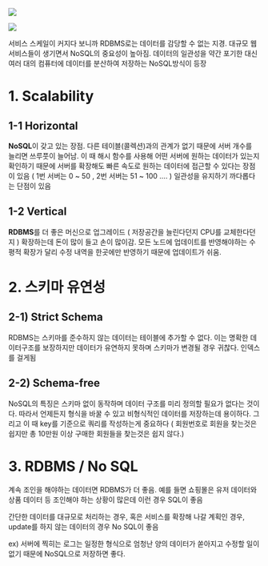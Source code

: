 ![](https://images.velog.io/images/cheal3/post/61ffb7d1-940c-4d3e-ae84-8b5d264ffe7e/image.png)

![](https://images.velog.io/images/cheal3/post/0a6ec140-a13a-4428-86dc-6efc3097d157/image.png)

서비스 스케일이 커지다 보니까 RDBMS로는 데이터를 감당할 수 없는 지경. 대규모 웹 서비스들이 생기면서 NoSQL의 중요성이 높아짐. 데이터의 일관성을 약간 포기한 대신 여러 대의 컴퓨터에 데이터를 분산하여 저장하는 NoSQL방식이 등장


# 1. Scalability

## 1-1 Horizontal
**NoSQL**이 갖고 있는 장점. 다른 테이블(콜렉션)과의 관계가 없기 때문에 서버 개수를 늘리면 쓰루풋이 늘어남. 이 때 해시 함수를 사용해 어떤 서버에 원하는 데이터가 있는지 확인하기 때문에 서버를 확장해도 빠른 속도로 원하는 데이터에 접근할 수 있다는 장점이 있음 ( 1번 서버는 0 ~ 50 ,  2번 서버는 51 ~ 100 .... ) 일관성을 유지하기 까다롭다는 단점이 있음


## 1-2 Vertical
**RDBMS**를 더 좋은 머신으로 업그레이드 ( 저장공간을 늘린다던지 CPU를 교체한다던지 ) 확장하는데 돈이 많이 들고 손이 많이감.
모든 노드에 업데이트를 반영해야하는 수평적 확장가 달리 수정 내역을 한곳에만 반영하기 때문에 업데이트가 쉬움. 



# 2. 스키마 유연성

## 2-1) Strict Schema
RDBMS는 스키마를 준수하지 않는 데이터는 테이블에 추가할 수 없다. 이는 명확한 데이터구조를 보장하지만 데이터가 유연하지 못하며 스키마가 변경될 경우 귀찮다.
인덱스를 걸게됨


## 2-2) Schema-free
NoSQL의 특징은 스키마 없이 동작하며 데이터 구조를 미리 정의할 필요가 없다는 것이다. 따라서 언제든지 형식을 바꿀 수 있고 비형식적인 데이터를 저장하는데 용이하다.
그리고 이 때 key를 기준으로 쿼리를 작성하는게 중요하다 ( 회원번호로 회원을 찾는것은 쉽지만 총 10만원 이상 구매한 회원들을 찾는것은 쉽지 않다.)



# 3. RDBMS / No SQL
계속 조인을 해야하는 데이터면 RDBMS가 더 좋음. 예를 들면 쇼핑몰은 유저 데이터와 상품 데이터 등 조인해야 하는 상황이 많은데 이런 경우 SQL이 좋음


간단한 데이터를 대규모로 처리하는 경우, 혹은 서비스를 확장해 나갈 계획인 경우, update를 하지 않는 데이터의 경우 No SQL이 좋음

ex) 서버에 찍히는 로그는 일정한 형식으로 엄청난 양의 데이터가 쏟아지고 수정할 일이 없기 때문에 NoSQL으로 저장하면 좋다.



